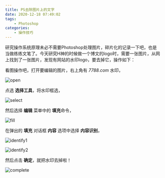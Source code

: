 ```yaml
---
title: PS去除图片上的文字
date: 2020-12-18 07:49:02
tags: 
    - Photoshop
categories:
    - 操作技巧
---
```


研究操作系统原理未必不需要Photoshop处理图片，碎片化的记录一下吧，也是当做练练文笔了。今天研究H神的时候做一个博文的logo时，需要一张图片，从网上找到了一张图片，发现有网站的水印logo，要去掉它，操作如下：

看图操作吧，打开要编辑的图片，右上角有 *7788.com* 水印，

![open](https://img-blog.csdnimg.cn/20201218085937576.png?x-oss-process=image/watermark,type_ZmFuZ3poZW5naGVpdGk,shadow_10,text_aHR0cHM6Ly9ibG9nLmNzZG4ubmV0L3N0ZXZlbl96ZGc5ODg=,size_16,color_FFFFFF,t_70)

点选 **选择工具**，将水印框选，

![select](https://img-blog.csdnimg.cn/20201218091628681.png?x-oss-process=image/watermark,type_ZmFuZ3poZW5naGVpdGk,shadow_10,text_aHR0cHM6Ly9ibG9nLmNzZG4ubmV0L3N0ZXZlbl96ZGc5ODg=,size_16,color_FFFFFF,t_70#pic_center)

然后选择 **编辑** 菜单中的 **填充**命令，

![fill](https://img-blog.csdnimg.cn/20201218085937623.png?x-oss-process=image/watermark,type_ZmFuZ3poZW5naGVpdGk,shadow_10,text_aHR0cHM6Ly9ibG9nLmNzZG4ubmV0L3N0ZXZlbl96ZGc5ODg=,size_16,color_FFFFFF,t_70)

在弹出的 **填充** 对话框 **内容** 选项中选择 **内容识别**，

![identify1](https://img-blog.csdnimg.cn/20201218085937598.png?x-oss-process=image/watermark,type_ZmFuZ3poZW5naGVpdGk,shadow_10,text_aHR0cHM6Ly9ibG9nLmNzZG4ubmV0L3N0ZXZlbl96ZGc5ODg=,size_16,color_FFFFFF,t_70)

![identify2](https://img-blog.csdnimg.cn/20201218085937589.png?x-oss-process=image/watermark,type_ZmFuZ3poZW5naGVpdGk,shadow_10,text_aHR0cHM6Ly9ibG9nLmNzZG4ubmV0L3N0ZXZlbl96ZGc5ODg=,size_16,color_FFFFFF,t_70)

然后点击 **确定**，就把水印去掉啦！

![complete](https://img-blog.csdnimg.cn/20201218085937572.png?x-oss-process=image/watermark,type_ZmFuZ3poZW5naGVpdGk,shadow_10,text_aHR0cHM6Ly9ibG9nLmNzZG4ubmV0L3N0ZXZlbl96ZGc5ODg=,size_16,color_FFFFFF,t_70)
